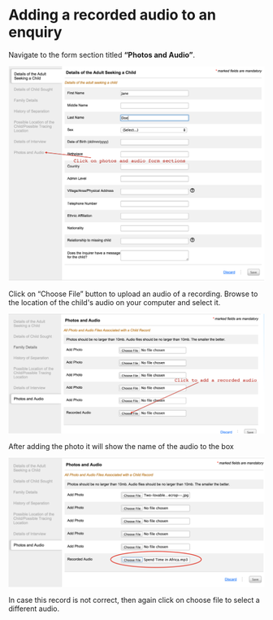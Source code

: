 # Adding a recorded audio to an enquiry

Navigate to the form section titled **“Photos and Audio”**.

![](../assets/images/web-enquiry-photo-and-audio-form-section.png)

Click on “Choose File” button to upload an audio of a recording. Browse to the location of the child's audio on your computer and select it.

![](../assets/images/web-enquiry-add-audio-1.png)

After adding the photo it will show the name of the audio to the box

![](../assets/images/web-enquiry-add-audio-2.png)

In case this record is not correct, then again click on choose file to select a different audio.
